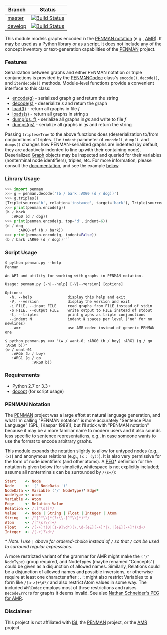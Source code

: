 
| Branch | Status |
| ------ | ------ |
| [master](https://github.com/goodmami/penman/tree/master)  | [![Build Status](https://travis-ci.org/goodmami/penman.svg?branch=master)](https://travis-ci.org/goodmami/penman) |
| [develop](https://github.com/goodmami/penman/tree/develop) | [![Build Status](https://travis-ci.org/goodmami/penman.svg?branch=develop)](https://travis-ci.org/goodmami/penman) |

This module models graphs encoded in the [PENMAN notation](#penman-notation)
(e.g., [AMR][]). It may be used as a Python library or as a script.
It does not include any of the concept inventory or text-generation
capabilities of the [PENMAN][] project.

### Features

Serialization between graphs and either PENMAN notation or triple
conjunctions is provided by the [PENMANCodec][] class's `encode()`,
`decode()`, and `iterdecode()` methods. Module-level functions
provide a convenient interface to this class:

* [encode(g)][] - serialized graph *g* and return the string
* [decode(s)][] - deserialize *s* and return the graph 
* [load(f)][] - return all graphs in file *f*
* [loads(s)][] - return all graphs in string *s*
* [dump(gs, f)][] - serialize all graphs in *gs* and write to file *f*
* [dumps(gs)][] - serialize all graphs in *gs* and return the string

Passing `triples=True` to the above functions does (de)serialization
to/from conjunctions of triples. The `indent` parameter of `encode()`,
`dump()`, and `dumps()` changes how PENMAN-serialized graphs are
indented (by default, they are adaptively indented to line up with
their containing node). Deserialized [Graph][] objects may be inspected
and queried for their variables (nonterminal node identifiers), triples,
etc. For more information, please consult the [documentation][], and see
the example [below](#library-usage).

### Library Usage

```python
>>> import penman
>>> g = penman.decode('(b / bark :ARG0 (d / dog))')
>>> g.triples()
[Triple(source='b', relation='instance', target='bark'), Triple(source='d', relation='instance', target='dog'), Triple(source='b', relation='ARG0', target='d')]
>>> print(penman.encode(g))
(b / bark
   :ARG0 (d / dog))
>>> print(penman.encode(g, top='d', indent=6))
(d / dog
      :ARG0-of (b / bark))
>>> print(penman.encode(g, indent=False))
(b / bark :ARG0 (d / dog))```
```

### Script Usage

```
$ python penman.py --help
Penman

An API and utility for working with graphs in PENMAN notation.

Usage: penman.py [-h|--help] [-V|--version] [options]

Options:
  -h, --help                display this help and exit
  -V, --version             display the version and exit
  -i FILE, --input FILE     read graphs from FILE instead of stdin
  -o FILE, --output FILE    write output to FILE instead of stdout
  -t, --triples             print graphs as triple conjunctions
  --indent N                indent N spaces per level ("no" for no newlines)
  --amr                     use AMR codec instead of generic PENMAN one

$ python penman.py <<< "(w / want-01 :ARG0 (b / boy) :ARG1 (g / go :ARG0 b))"
(w / want-01
   :ARG0 (b / boy)
   :ARG1 (g / go
            :ARG0 b))
```

### Requirements

- Python 2.7 or 3.3+
- [docopt](https://pypi.python.org/pypi/docopt) (for script usage)

### PENMAN Notation

The [PENMAN][] project was a large effort at natural language generation,
and what I'm calling "PENMAN notation" is more accurately "Sentence Plan
Language" (SPL; [Kaspar 1989]), but I'll stick with "PENMAN notation"
because it may be a more familiar name to modern users and it also sounds
less specific to sentence representations, e.g., in case someone wants to
use the format to encode arbitrary graphs.

This module expands the notation slightly to allow for untyped nodes
(e.g., `(x)`) and anonymous relations (e.g., `(x : (y))`). It is also
very permissive for the form of node identifiers (and other atoms). A
[PEG][]\* definition for the notation is given below (for simplicity,
whitespace is not explicitly included; assume all nonterminals can be
surrounded by `/\s+/`):

```ruby
Start    <- Node
Node     <- '(' NodeData ')'
NodeData <- Variable ('/' NodeType)? Edge*
NodeType <- Atom
Variable <- Atom
Edge     <- Relation Value
Relation <- /:[^\s(]*/
Value    <- Node | String | Float | Integer | Atom
String   <- /"[^"\\]*(?:\\.[^"\\]*)*"/
Atom     <- /[^\s)\/]+/
Float    <- /[-+]?(0|[1-9]\d*)(\.\d+[eE][-+]?|\.|[eE][-+]?)\d+/
Integer  <- /[-+]?\d+/
```

\* *Note: I use `|` above for ordered-choice instead of `/` so that `/`
can be used to surround regular expressions.*

A more restricted variant of the grammar for AMR might make the `('/'
NodeType)` group required, and NodeTypes (maybe renamed "Concepts")
could be given as a disjunction of allowed names. Similarly, Relations
could be a disjunction of allowed names and possible inversions, or
otherwise require at least one character after `:`. It might also
restrict Variables to a form like `/[a-z]+\d*/` and also restrict Atom
values in some way. The included `AMRCodec` employs most of these
restrictions and raises `DecodeError`s for graphs it deems invalid. See
also [Nathan Schneider's PEG for AMR](https://github.com/nschneid/amr-hackathon/blob/master/src/amr.peg).

### Disclaimer

This project is not affiliated with [ISI], the [PENMAN] project, or the
[AMR] project.

[PENMAN]: http://www.isi.edu/natural-language/penman/penman.html
[AMR]: http://amr.isi.edu/
[Kasper 1989]: http://www.aclweb.org/anthology/H89-1022
[PEG]: https://en.wikipedia.org/wiki/Parsing_expression_grammar
[ISI]: http://isi.edu/

[documentation]: docs/API.md
[PENMANCodec]: docs/API.md#penmancodec
[encode(g)]: docs/API.md#encode
[decode(s)]: docs/API.md#decode
[load(f)]: docs/API.md#load
[loads(s)]: docs/API.md#loads
[dump(gs, f)]: docs/API.md#dump
[dumps(gs)]: docs/API.md#dumps
[Graph]: docs/API.md#graph
